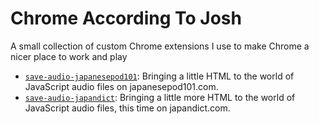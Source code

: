 # Chrome According To Josh

A small collection of custom Chrome extensions I use to make Chrome a nicer place to work and play

* [`save-audio-japanesepod101`](https://github.com/jhunschejones/Chrome-According-To-Josh/tree/main/save-audio-japanesepod101): Bringing a little HTML to the world of JavaScript audio files on japanesepod101.com.
* [`save-audio-japandict`](https://github.com/jhunschejones/Chrome-According-To-Josh/tree/main/save-audio-japandict): Bringing a little more HTML to the world of JavaScript audio files, this time on japandict.com.

